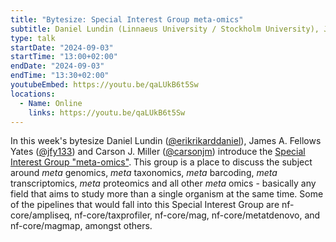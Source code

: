 ```yaml
---
title: "Bytesize: Special Interest Group meta-omics"
subtitle: Daniel Lundin (Linnaeus University / Stockholm University), James Fellows Yates (HKI Jena / MPI-EVA Leipzig) and Carson J. Miller (University of Washington)
type: talk
startDate: "2024-09-03"
startTime: "13:00+02:00"
endDate: "2024-09-03"
endTime: "13:30+02:00"
youtubeEmbed: https://youtu.be/qaLUkB6t5Sw
locations:
  - Name: Online
    links: https://youtu.be/qaLUkB6t5Sw
---
```


In this week's bytesize Daniel Lundin ([@erikrikarddaniel](https://github.com/erikrikarddaniel)), James A. Fellows Yates ([@jfy133](https://github.com/jfy133)) and Carson J. Miller ([@carsonjm](https://github.com/carsonjm)) introduce the [Special Interest Group "meta-omics"](https://nf-co.re/special-interest-groups/meta-omics).
This group is a place to discuss the subject around _meta_ genomics, _meta_ taxonomics, _meta_ barcoding, _meta_ transcriptomics, _meta_ proteomics and all other _meta_ omics - basically any field that aims to study more than a single organism at the same time. Some of the pipelines that would fall into this Special Interest Group are nf-core/ampliseq, nf-core/taxprofiler, nf-core/mag, nf-core/metatdenovo, and nf-core/magmap, amongst others.
